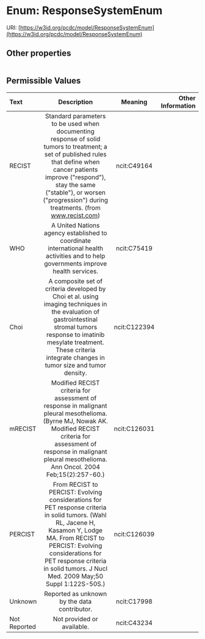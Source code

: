 
# Enum: ResponseSystemEnum




URI: [https://w3id.org/pcdc/model/ResponseSystemEnum](https://w3id.org/pcdc/model/ResponseSystemEnum)


## Other properties

|  |  |  |
| --- | --- | --- |

## Permissible Values

| Text | Description | Meaning | Other Information |
| :--- | :---: | :---: | ---: |
| RECIST | Standard parameters to be used when documenting response of solid tumors to treatment; a set of published rules that define when cancer patients improve ("respond"), stay the same ("stable"), or worsen ("progression") during treatments. (from www.recist.com) | ncit:C49164 |  |
| WHO | A United Nations agency established to coordinate international health activities and to help governments improve health services. | ncit:C75419 |  |
| Choi | A composite set of criteria developed by Choi et al. using imaging techniques in the evaluation of gastrointestinal stromal tumors response to imatinib mesylate treatment. These criteria integrate changes in tumor size and tumor density. | ncit:C122394 |  |
| mRECIST | Modified RECIST criteria for assessment of response in malignant pleural mesothelioma. (Byrne MJ, Nowak AK. Modified RECIST criteria for assessment of response in malignant pleural mesothelioma. Ann Oncol. 2004 Feb;15(2):257-60.) | ncit:C126031 |  |
| PERCIST | From RECIST to PERCIST: Evolving considerations for PET response criteria in solid tumors. (Wahl RL, Jacene H, Kasamon Y, Lodge MA. From RECIST to PERCIST: Evolving considerations for PET response criteria in solid tumors. J Nucl Med. 2009 May;50 Suppl 1:122S-50S.) | ncit:C126039 |  |
| Unknown | Reported as unknown by the data contributor. | ncit:C17998 |  |
| Not Reported | Not provided or available. | ncit:C43234 |  |

